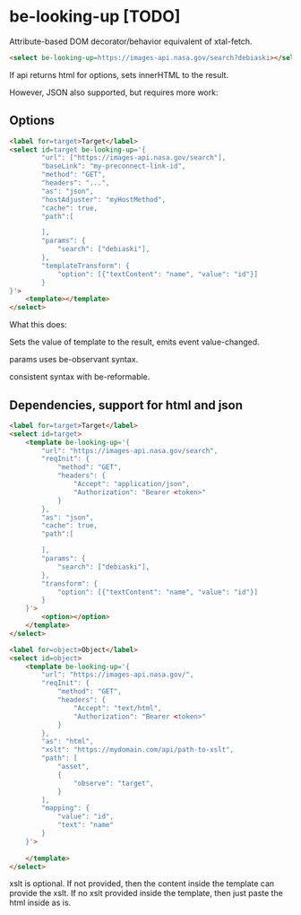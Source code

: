 # be-looking-up [TODO]

Attribute-based DOM decorator/behavior equivalent of xtal-fetch.

```html
<select be-looking-up=https://images-api.nasa.gov/search?debiaski></select>
```

If api returns html for options, sets innerHTML to the result.  

However, JSON also supported, but requires more work:

## Options

```html
<label for=target>Target</label>
<select id=target be-looking-up='{
        "url": ["https://images-api.nasa.gov/search"],
        "baseLink": "my-preconnect-link-id",
        "method": "GET",
        "headers": "...",
        "as": "json",
        "hostAdjuster": "myHostMethod",
        "cache": true,
        "path":[

        ],
        "params": {
            "search": ["debiaski"],
        },
        "templateTransform": {
            "option": [{"textContent": "name", "value": "id"}]
        }
}'>
    <template></template>
</select>
```

What this does:

Sets the value of template to the result, emits event value-changed.

params uses be-observant syntax.

consistent syntax with be-reformable.

## Dependencies, support for html and json

```html
<label for=target>Target</label>
<select id=target>
    <template be-looking-up='{
        "url": "https://images-api.nasa.gov/search",
        "reqInit": {
            "method": "GET",
            "headers": {
                "Accept": "application/json",
                "Authorization": "Bearer <token>"
            }
        },
        "as": "json",
        "cache": true,
        "path":[

        ],
        "params": {
            "search": ["debiaski"],
        },
        "transform": {
            "option": [{"textContent": "name", "value": "id"}]
        }
    }'>
        <option></option>
    </template>
</select>

<label for=object>Object</label>
<select id=object>
    <template be-looking-up='{
        "url": "https://images-api.nasa.gov/",
        "reqInit": {
            "method": "GET",
            "headers": {
                "Accept": "text/html",
                "Authorization": "Bearer <token>"
            }
        },
        "as": "html",
        "xslt": "https://mydomain.com/api/path-to-xslt",
        "path": [
            "asset",
            {
                "observe": "target",
            }
        ],
        "mapping": {
            "value": "id",
            "text": "name"
        }
    }'>
        
    </template>
</select>
```

xslt is optional.  If not provided, then the content inside the template can provide the xslt.  If no xslt provided inside the template, then just paste the html inside as is.

